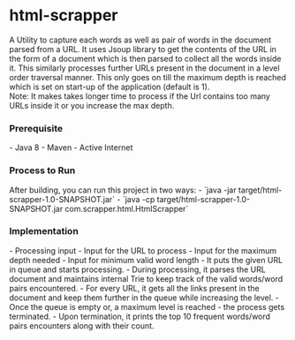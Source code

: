 # html-scrapper
A Utility to capture each words as well as pair of words in the document parsed from a URL.
It uses Jsoup library to get the contents of the URL in the form of a document which is then parsed to collect all the words inside it. This similarly processes further URLs present in the document in a level order traversal manner. This only goes on till the maximum depth is reached which is set on start-up of the application (default is 1).   
Note: It makes takes longer time to process if the Url contains too many URLs inside it or you increase the max depth.
<h3>Prerequisite</h3>
- Java 8
- Maven
- Active Internet

<h3>Process to Run</h3>
After building, you can run this project in two ways:
- `java -jar target/html-scrapper-1.0-SNAPSHOT.jar`
- `java -cp target/html-scrapper-1.0-SNAPSHOT.jar com.scrapper.html.HtmlScrapper`

<h3>Implementation</h3>
- Processing input
    - Input for the URL to process
    - Input for the maximum depth needed
    - Input for minimum valid word length
- It puts the given URL in queue and starts processing.
- During processing, it parses the URL document and maintains internal Trie to keep track of the valid words/word pairs encountered.
- For every URL, it gets all the links present in the document and keep them further in the queue while increasing the level.
- Once the queue is empty or, a maximum level is reached - the process gets terminated.
- Upon termination, it prints the top 10 frequent words/word pairs encounters along with their count.



 